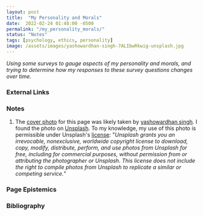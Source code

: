 ```yaml
---
layout: post
title:  "My Personality and Morals"
date:  2022-02-24 01:48:00 -0500
permalink: "/my_personality_morals/"
status: "Notes"
tags: [psychology, ethics, personality]
image: /assets/images/yashowardhan-singh-7ALIbwRkwig-unsplash.jpg
---
```


_Using some surveys to gauge aspects of my personality and morals, and trying to determine how my responses to these survey questions changes over time._

### External Links

### Notes

1. The [cover photo](https://unsplash.com/photos/7ALIbwRkwig) for this page was likely taken by [yashowardhan singh](https://unsplash.com/@slacktalk). I found the photo on [Unsplash](https://unsplash.com/). To my knowledge, my use of this photo is permissible under Unsplash's [license](https://unsplash.com/license): "_Unsplash grants you an irrevocable, nonexclusive, worldwide copyright license to download, copy, modify, distribute, perform, and use photos from Unsplash for free, including for commercial purposes, without permission from or attributing the photographer or Unsplash. This license does not include the right to compile photos from Unsplash to replicate a similar or competing service._"

### Page Epistemics

### Bibliography
